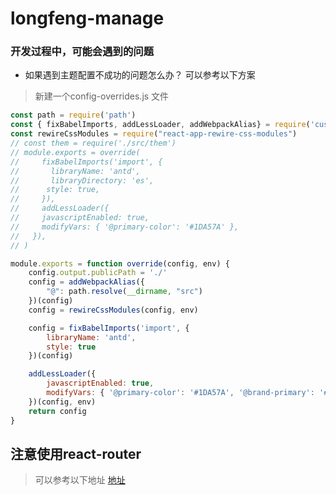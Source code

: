 # longfeng-manage

### 开发过程中，可能会遇到的问题 
- 如果遇到主题配置不成功的问题怎么办？ 可以参考以下方案 
> 新建一个config-overrides.js 文件
```js
const path = require('path')
const { fixBabelImports, addLessLoader, addWebpackAlias} = require('customize-cra')
const rewireCssModules = require("react-app-rewire-css-modules")
// const them = require('./src/them')
// module.exports = override(
//     fixBabelImports('import', {
//       libraryName: 'antd',
//       libraryDirectory: 'es',
//      style: true,
//     }),
//     addLessLoader({
//     javascriptEnabled: true,
//     modifyVars: { '@primary-color': '#1DA57A' },
//   }),
// )

module.exports = function override(config, env) {
    config.output.publicPath = './'
    config = addWebpackAlias({
        "@": path.resolve(__dirname, "src")
    })(config)
    config = rewireCssModules(config, env)

    config = fixBabelImports('import', {
        libraryName: 'antd',
        style: true
    })(config)

    addLessLoader({
        javascriptEnabled: true,
        modifyVars: { '@primary-color': '#1DA57A', '@brand-primary': '#1DA57A' }
    })(config, env)
    return config
}
```

## 注意使用react-router 
> 可以参考以下地址
[地址](https://reacttraining.com/react-router/web/guides/quick-start)